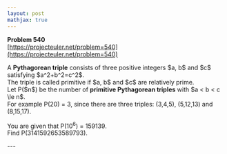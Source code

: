 ```yaml
---
layout: post
mathjax: true
---
```

**Problem 540**  
[https://projecteuler.net/problem=540](https://projecteuler.net/problem=540)

<p>
A <b>Pythagorean triple</b> consists of three positive integers $a, b$ and $c$ satisfying $a^2+b^2=c^2$.<br />
The triple is called primitive if $a, b$ and $c$ are relatively prime.<br />
Let P($n$) be the number of <b>primitive Pythagorean triples</b> with $a &lt; b &lt; c \le n$.<br />
For example P(20) = 3, since there are three triples: (3,4,5), (5,12,13) and (8,15,17).
</p>
<p>
You are given that P(10<sup>6</sup>) = 159139.<br />
Find P(3141592653589793).
</p>
---
